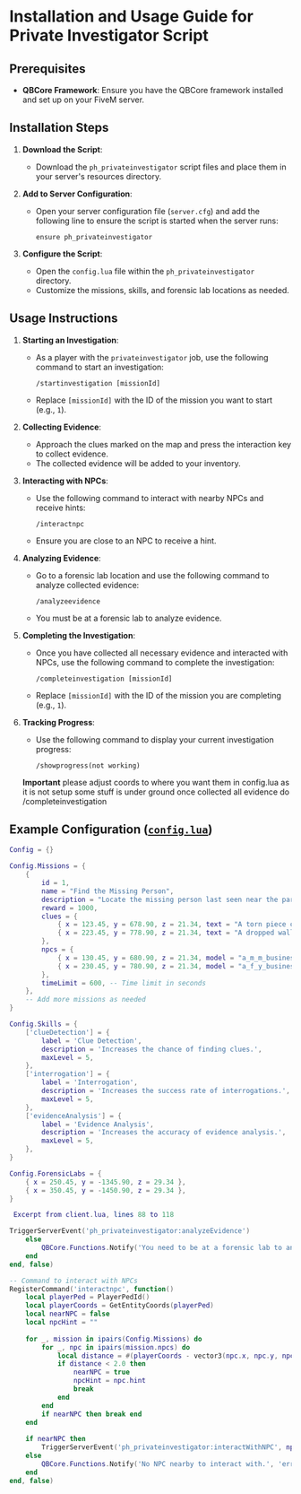 # Installation and Usage Guide for Private Investigator Script

## Prerequisites
- **QBCore Framework**: Ensure you have the QBCore framework installed and set up on your FiveM server.

## Installation Steps
1. **Download the Script**:
   - Download the `ph_privateinvestigator` script files and place them in your server's resources directory.

2. **Add to Server Configuration**:
   - Open your server configuration file (`server.cfg`) and add the following line to ensure the script is started when the server runs:
     ```plaintext
     ensure ph_privateinvestigator
     ```

3. **Configure the Script**:
   - Open the `config.lua` file within the `ph_privateinvestigator` directory.
   - Customize the missions, skills, and forensic lab locations as needed.

## Usage Instructions

1. **Starting an Investigation**:
   - As a player with the `privateinvestigator` job, use the following command to start an investigation:
     ```plaintext
     /startinvestigation [missionId]
     ```
   - Replace `[missionId]` with the ID of the mission you want to start (e.g., `1`).

2. **Collecting Evidence**:
   - Approach the clues marked on the map and press the interaction key to collect evidence.
   - The collected evidence will be added to your inventory.

3. **Interacting with NPCs**:
   - Use the following command to interact with nearby NPCs and receive hints:
     ```plaintext
     /interactnpc
     ```
   - Ensure you are close to an NPC to receive a hint.

4. **Analyzing Evidence**:
   - Go to a forensic lab location and use the following command to analyze collected evidence:
     ```plaintext
     /analyzeevidence
     ```
   - You must be at a forensic lab to analyze evidence.

5. **Completing the Investigation**:
   - Once you have collected all necessary evidence and interacted with NPCs, use the following command to complete the investigation:
     ```plaintext
     /completeinvestigation [missionId]
     ```
   - Replace `[missionId]` with the ID of the mission you are completing (e.g., `1`).

6. **Tracking Progress**:
   - Use the following command to display your current investigation progress:
     ```plaintext
     /showprogress(not working)
     ```

    **Important**
    please adjust coords to where you want them in config.lua as it is not setup some stuff is under ground once collected all evidence do /completeinvestigation

## Example Configuration ([`config.lua`](command:_github.copilot.openRelativePath?%5B%7B%22scheme%22%3A%22file%22%2C%22authority%22%3A%22%22%2C%22path%22%3A%22%2Fc%3A%2FUsers%2Fangel%2FDownloads%2Fph_privateinvestigator%2Fconfig.lua%22%2C%22query%22%3A%22%22%2C%22fragment%22%3A%22%22%7D%2C%221f9d5913-8571-45e6-b2c2-2c9005888bbe%22%5D ))
```lua
Config = {}

Config.Missions = {
    {
        id = 1,
        name = "Find the Missing Person",
        description = "Locate the missing person last seen near the park.",
        reward = 1000,
        clues = {
            { x = 123.45, y = 678.90, z = 21.34, text = "A torn piece of clothing" },
            { x = 223.45, y = 778.90, z = 21.34, text = "A dropped wallet" },
        },
        npcs = {
            { x = 130.45, y = 680.90, z = 21.34, model = "a_m_m_business_01", hint = "I saw someone running towards the alley." },
            { x = 230.45, y = 780.90, z = 21.34, model = "a_f_y_business_01", hint = "I heard a scream near the park." },
        },
        timeLimit = 600, -- Time limit in seconds
    },
    -- Add more missions as needed
}

Config.Skills = {
    ['clueDetection'] = {
        label = 'Clue Detection',
        description = 'Increases the chance of finding clues.',
        maxLevel = 5,
    },
    ['interrogation'] = {
        label = 'Interrogation',
        description = 'Increases the success rate of interrogations.',
        maxLevel = 5,
    },
    ['evidenceAnalysis'] = {
        label = 'Evidence Analysis',
        description = 'Increases the accuracy of evidence analysis.',
        maxLevel = 5,
    },
}

Config.ForensicLabs = {
    { x = 250.45, y = -1345.90, z = 29.34 },
    { x = 350.45, y = -1450.90, z = 29.34 },
}

 Excerpt from client.lua, lines 88 to 118

TriggerServerEvent('ph_privateinvestigator:analyzeEvidence')
    else
        QBCore.Functions.Notify('You need to be at a forensic lab to analyze evidence.', 'error')
    end
end, false)

-- Command to interact with NPCs
RegisterCommand('interactnpc', function()
    local playerPed = PlayerPedId()
    local playerCoords = GetEntityCoords(playerPed)
    local nearNPC = false
    local npcHint = ""
    
    for _, mission in ipairs(Config.Missions) do
        for _, npc in ipairs(mission.npcs) do
            local distance = #(playerCoords - vector3(npc.x, npc.y, npc.z))
            if distance < 2.0 then
                nearNPC = true
                npcHint = npc.hint
                break
            end
        end
        if nearNPC then break end
    end
    
    if nearNPC then
        TriggerServerEvent('ph_privateinvestigator:interactWithNPC', npcHint)
    else
        QBCore.Functions.Notify('No NPC nearby to interact with.', 'error')
    end
end, false)
